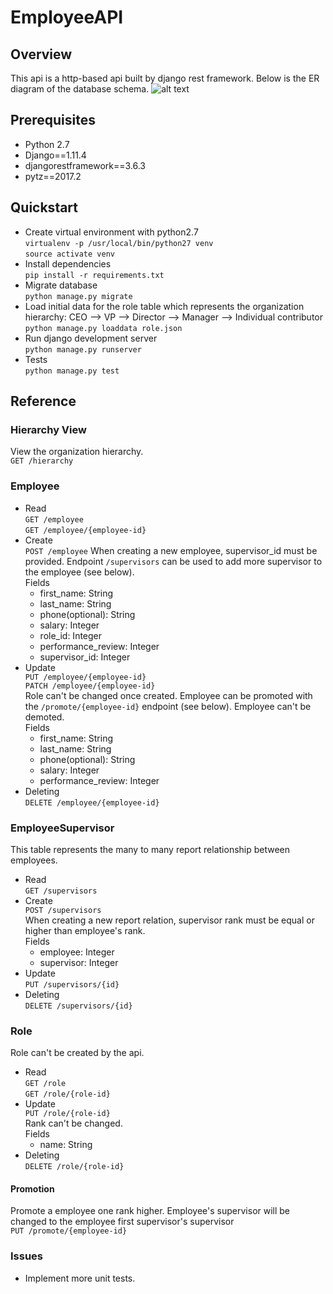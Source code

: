 # EmployeeAPI
## Overview
This api is a http-based api built by django rest framework. Below is the ER diagram of the database schema.
![alt text](https://s3.amazonaws.com/luluwondering/er.jpg) 
## Prerequisites
- Python 2.7
- Django==1.11.4
- djangorestframework==3.6.3
- pytz==2017.2
## Quickstart
- Create virtual environment with python2.7 <br>
`virtualenv -p /usr/local/bin/python27 venv ` <br>
`source activate venv`
- Install dependencies <br>
`pip install -r requirements.txt` 
- Migrate database <br>
`python manage.py migrate`
- Load initial data for the role table which represents the organization hierarchy: CEO --> VP --> Director --> Manager --> Individual contributor <br>
`python manage.py loaddata role.json`
- Run django development server <br>
`python manage.py runserver`
- Tests <br>
`python manage.py test`
## Reference
### Hierarchy View
View the organization hierarchy. <br>
`GET /hierarchy`
### Employee
- Read <br>
`GET /employee` <br>
`GET /employee/{employee-id}` 
- Create <br>
`POST /employee` 
When creating a new employee, supervisor_id must be provided. Endpoint `/supervisors` can be used to add more supervisor to the employee (see below). <br>
Fields
  - first_name: String
  - last_name: String
  - phone(optional): String
  - salary: Integer
  - role_id: Integer
  - performance_review: Integer
  - supervisor_id: Integer
- Update <br>
`PUT /employee/{employee-id}` <br>
`PATCH /employee/{employee-id}` <br>
Role can't be changed once created. Employee can be promoted with the `/promote/{employee-id}` endpoint (see below). Employee can't be demoted. <br>
Fields
  - first_name: String
  - last_name: String
  - phone(optional): String
  - salary: Integer
  - performance_review: Integer
- Deleting <br>
`DELETE /employee/{employee-id}`
### EmployeeSupervisor
This table represents the many to many report relationship between employees.
- Read <br>
`GET /supervisors`
- Create <br>
`POST /supervisors` <br>
When creating a new report relation, supervisor rank must be equal or higher than employee's rank. <br>
Fields
  - employee: Integer
  - supervisor: Integer
- Update <br>
`PUT /supervisors/{id}` <br>
- Deleting <br>
`DELETE /supervisors/{id}`
### Role
Role can't be created by the api. <br>
- Read <br>
`GET /role` <br>
`GET /role/{role-id}` 
- Update <br>
`PUT /role/{role-id}` <br>
Rank can't be changed. <br>
Fields 
  - name: String
- Deleting <br>
`DELETE /role/{role-id}`
#### Promotion
Promote a employee one rank higher. Employee's supervisor will be changed to the employee first supervisor's supervisor <br>
`PUT /promote/{employee-id}`
### Issues
- Implement more unit tests.
